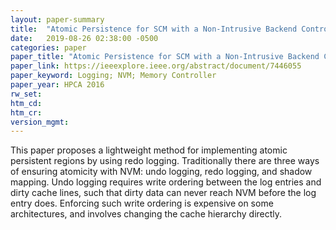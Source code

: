 ```yaml
---
layout: paper-summary
title:  "Atomic Persistence for SCM with a Non-Intrusive Backend Controller"
date:   2019-08-26 02:38:00 -0500
categories: paper
paper_title: "Atomic Persistence for SCM with a Non-Intrusive Backend Controller"
paper_link: https://ieeexplore.ieee.org/abstract/document/7446055
paper_keyword: Logging; NVM; Memory Controller
paper_year: HPCA 2016
rw_set: 
htm_cd: 
htm_cr: 
version_mgmt: 
---
```


This paper proposes a lightweight method for implementing atomic persistent regions by using redo logging. Traditionally
there are three ways of ensuring atomicity with NVM: undo logging, redo logging, and shadow mapping. Undo logging requires
write ordering between the log entries and dirty cache lines, such that dirty data can never reach NVM before the log
entry does. Enforcing such write ordering is expensive on some architectures, and involves changing the cache hierarchy
directly. 